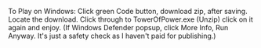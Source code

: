 To Play on Windows: Click green Code button, download zip, after saving. Locate the download. Click through to TowerOfPower.exe (Unzip) click on it again and enjoy. 
(If Windows Defender popsup, click More Info, Run Anyway. It's just a safety check as I haven't paid for publishing.)
